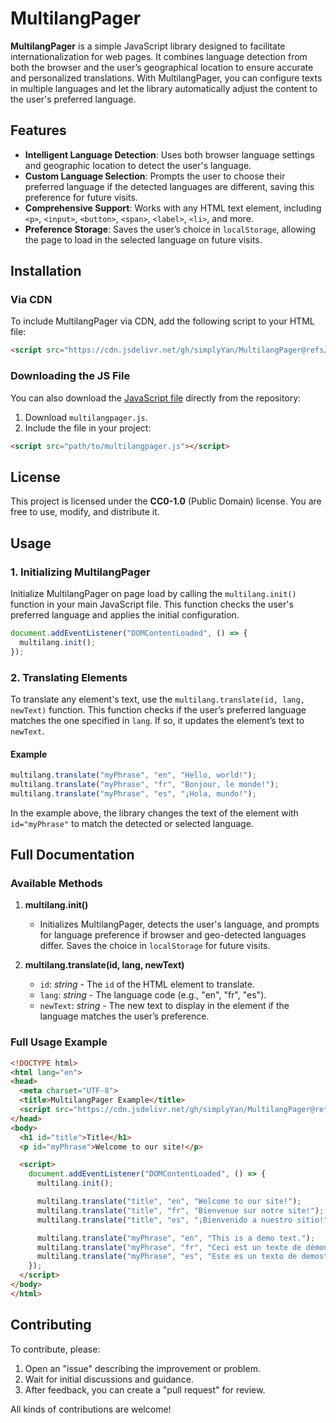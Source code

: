 # MultilangPager

**MultilangPager** is a simple JavaScript library designed to facilitate internationalization for web pages. It combines language detection from both the browser and the user’s geographical location to ensure accurate and personalized translations. With MultilangPager, you can configure texts in multiple languages and let the library automatically adjust the content to the user's preferred language.

## Features

- **Intelligent Language Detection**: Uses both browser language settings and geographic location to detect the user's language.
- **Custom Language Selection**: Prompts the user to choose their preferred language if the detected languages are different, saving this preference for future visits.
- **Comprehensive Support**: Works with any HTML text element, including `<p>`, `<input>`, `<button>`, `<span>`, `<label>`, `<li>`, and more.
- **Preference Storage**: Saves the user’s choice in `localStorage`, allowing the page to load in the selected language on future visits.

## Installation

### Via CDN

To include MultilangPager via CDN, add the following script to your HTML file:

```html
<script src="https://cdn.jsdelivr.net/gh/simplyYan/MultilangPager@refs/heads/main/multilang.js"></script>
```

### Downloading the JS File

You can also download the [JavaScript file](https://raw.githubusercontent.com/simplyYan/MultilangPager/refs/heads/main/multilang.js) directly from the repository:

1. Download `multilangpager.js`.
2. Include the file in your project:

```html
<script src="path/to/multilangpager.js"></script>
```

## License

This project is licensed under the **CC0-1.0** (Public Domain) license. You are free to use, modify, and distribute it.

## Usage

### 1. Initializing MultilangPager

Initialize MultilangPager on page load by calling the `multilang.init()` function in your main JavaScript file. This function checks the user's preferred language and applies the initial configuration.

```javascript
document.addEventListener("DOMContentLoaded", () => {
  multilang.init();
});
```

### 2. Translating Elements

To translate any element's text, use the `multilang.translate(id, lang, newText)` function. This function checks if the user’s preferred language matches the one specified in `lang`. If so, it updates the element’s text to `newText`.

#### Example

```javascript
multilang.translate("myPhrase", "en", "Hello, world!");
multilang.translate("myPhrase", "fr", "Bonjour, le monde!");
multilang.translate("myPhrase", "es", "¡Hola, mundo!");
```

In the example above, the library changes the text of the element with `id="myPhrase"` to match the detected or selected language.

## Full Documentation

### Available Methods

1. **multilang.init()**
   - Initializes MultilangPager, detects the user's language, and prompts for language preference if browser and geo-detected languages differ. Saves the choice in `localStorage` for future visits.

2. **multilang.translate(id, lang, newText)**
   - `id`: *string* - The `id` of the HTML element to translate.
   - `lang`: *string* - The language code (e.g., "en", "fr", "es").
   - `newText`: *string* - The new text to display in the element if the language matches the user’s preference.

### Full Usage Example

```html
<!DOCTYPE html>
<html lang="en">
<head>
  <meta charset="UTF-8">
  <title>MultilangPager Example</title>
  <script src="https://cdn.jsdelivr.net/gh/simplyYan/MultilangPager@refs/heads/main/multilang.js"></script>
</head>
<body>
  <h1 id="title">Title</h1>
  <p id="myPhrase">Welcome to our site!</p>

  <script>
    document.addEventListener("DOMContentLoaded", () => {
      multilang.init();

      multilang.translate("title", "en", "Welcome to our site!");
      multilang.translate("title", "fr", "Bienvenue sur notre site!");
      multilang.translate("title", "es", "¡Bienvenido a nuestro sitio!");

      multilang.translate("myPhrase", "en", "This is a demo text.");
      multilang.translate("myPhrase", "fr", "Ceci est un texte de démonstration.");
      multilang.translate("myPhrase", "es", "Este es un texto de demostración.");
    });
  </script>
</body>
</html>
```

## Contributing

To contribute, please:

1. Open an "issue" describing the improvement or problem.
2. Wait for initial discussions and guidance.
3. After feedback, you can create a "pull request" for review.

All kinds of contributions are welcome!
